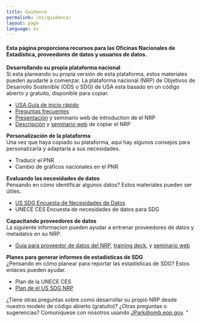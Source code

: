 ```yaml
---
title: Guidance
permalink: /es/guidance/
layout: page
language: es
---
```


<h4>Esta página proporciona recursos para las Oficinas Nacionales de Estadística, proveedores de datos y usuarios de datos.</h4>

**Desarrollando su propia plataforma nacional**
<br/>Si esta planeando su propia versión de esta plataforma, estos materiales pueden ayudarle a comenzar. La plataforma nacional (NRP) de Objetivos de Desarrollo Sostenible (ODS o SDG) de USA esta basado en un código abierto y gratuito, disponible para copiar.

- <a href="{{ site.baseurl }}/assets/documents/Quick%20Start%20Guide%2004.28.17.pdf" target="_blank">USA Guía de inicio rápido</a>
- <a href="{{ site.baseurl }}/assets/documents/FAQ%20National%20Reporting%20Platform%20current.pdf" target="_blank">Preguntas frecuentes</a>
- <a href="{{ site.baseurl }}/assets/documents/NRP%20Quickstart%204.28.17.pptx" target="_blank">Presentación</a> y seminario web de introduction de el NRP
- <a href="{{ site.baseurl }}/assets/documents/How.the.UK.have.set.up.their.copy.of.the.US.SDGs.tool.v0_2.pdf" target="_blank">Descripción</a> y <a href="https://drive.google.com/a/nyu.edu/file/d/0BwiQGA4nFw7teTRUNmNaUEM1UW8/view?usp=drive_web" target="_blank">seminario web</a> de copiar el NRP

**Personalización de la plataforma**
<br/>Una vez que haya copiado su plataforma, aquí hay algunos consejos para personalizarla y adaptarla a sus necesidades.

- Traducir el PNR
- Cambio de gráficos nacionales en el PNR

**Evaluando las necesidades de datos**
<br/>Pensando en cómo identificar algunos datos? Estos materiales pueden ser útiles.

- <a href="{{ site.baseurl }}/assets/documents/SDG%20Data%20Stocktaking%20Survey%20(SurveyMonkey).pdf" target="_blank">US SDG Encuesta de Necesidades de Datos</a>
- UNECE CES Encuesta de necesidades de datos para SDG

**Capacitando proveedores de datos**
<br/>La siguiente informacion pueden ayudar a entrenar proveedores de datos y metadatos en su NRP.

- <a href="{{ site.baseurl }}/assets/documents/Training_Guide_SDG-NRP_20170201.docx">Guía para proveedor de datos del NRP</a>, <a href="{{ site.baseurl }}/assets/documents/USG%20NRP%20SDG%2020170324.pptx" target="_blank">training deck</a>, y <a href="https://www.youtube.com/watch?v=gPq3jB_sfFw">seminario web</a>

**Planes para generar informes de estadísticas de SDG**
<br/>¿Pensando en cómo planear para reportar las estadísticas de SDG? Estos enlaces pueden ayudar.

- Plan de la UNECE CES
- <a href="{{ site.baseurl }}/assets/documents/us-sdg-report%20(5).pdf">Plan de el US SDG NRP</a>

¿Tiene otras preguntas sobre como desarrollar su propio NRP desde nuestro modelo de código abierto (gratuito)? ¿Otras preguntas o sugerencias? Comuníquese con nosotros usando JPark@omb.eop.gov.
"

